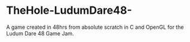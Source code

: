 # TheHole-LudumDare48-
A game created in 48hrs from absolute scratch in C and OpenGL for the Ludum Dare 48 Game Jam.
